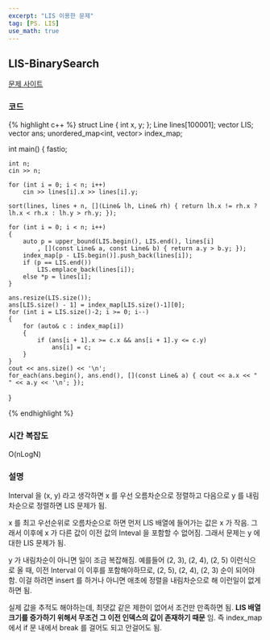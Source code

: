 ```yaml
---
excerpt: "LIS 이용한 문제"
tag: [PS. LIS]
use_math: true
---
```

## LIS-BinarySearch

[문제 사이트](https://www.acmicpc.net/problem/2995)

### 코드

{% highlight c++ %}
struct Line { int x, y; };
Line lines[100001];
vector<Line> LIS;
vector<Line> ans;
unordered_map<int, vector<Line>> index_map;

int main()
{
	fastio;

	int n;
	cin >> n;
	
	for (int i = 0; i < n; i++)
		cin >> lines[i].x >> lines[i].y;
	
	sort(lines, lines + n, [](Line& lh, Line& rh) { return lh.x != rh.x ? lh.x < rh.x : lh.y > rh.y; });
	
	for (int i = 0; i < n; i++)
	{
		auto p = upper_bound(LIS.begin(), LIS.end(), lines[i]
			, [](const Line& a, const Line& b) { return a.y > b.y; });
		index_map[p - LIS.begin()].push_back(lines[i]);
		if (p == LIS.end()) 
			LIS.emplace_back(lines[i]);
		else *p = lines[i];
	}
	
	ans.resize(LIS.size());
	ans[LIS.size() - 1] = index_map[LIS.size()-1][0];
	for (int i = LIS.size()-2; i >= 0; i--)
	{
		for (auto& c : index_map[i])
		{
			if (ans[i + 1].x >= c.x && ans[i + 1].y <= c.y)
				ans[i] = c;
		}
	}
	cout << ans.size() << '\n';
	for_each(ans.begin(), ans.end(), [](const Line& a) { cout << a.x << " " << a.y << '\n'; });
}

{% endhighlight %}

### 시간 복잡도

O(nLogN)

### 설명

Interval 을 (x, y) 라고 생각하면 x 를 우선 오름차순으로 정렬하고 다음으로 y 를 내림차순으로 정렬하면 LIS 문제가 됨.

x 를 최고 우선순위로 오름차순으로 하면 먼저 LIS 배열에 들어가는 값은 x 가 작음. 그래서 이후에 x 가 다른 값이 이전 값의 Inteval 을 포함할 수 없어짐. 그래서  문제는 y 에 대한 LIS 문제가 됨.

y 가 내림차순이 아니면 일이 조금 복잡해짐. 예를들어 (2, 3), (2, 4), (2, 5) 이런식으로 올 때, 이전 Interval 이 이후를 포함해야하므로, (2, 5), (2, 4), (2, 3) 순이 되어야함. 이걸 하려면 insert 를 하거나 아니면 애초에 정렬을 내림차순으로 해 이런일이 없게하면 됨.

실제 값을 추적도 해야하는데, 최댓값 같은 제한이 없어서 조건만 만족하면 됨. __LIS 배열 크기를 증가하기 위해서 무조건 그 이전 인덱스의 값이 존재하기 때문__ 임. 즉 index_map 에서 if 문 내에서 break 를 걸어도 되고 안걸어도 됨.